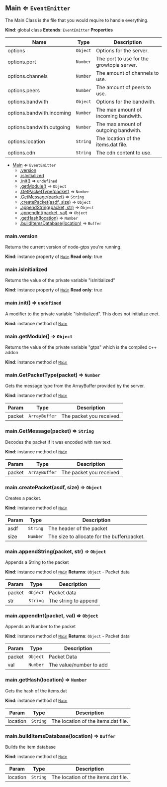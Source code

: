 <a name="Main"></a>

## Main ⇐ <code>EventEmitter</code>
The Main Class is the file that you would require to handle everything.

**Kind**: global class
**Extends**: <code>EventEmitter</code>
**Properties**

| Name | Type | Description |
| --- | --- | --- |
| options | <code>Object</code> | Options for the server. |
| options.port | <code>Number</code> | The port to use for the growtopia server. |
| options.channels | <code>Number</code> | The amount of channels to use. |
| options.peers | <code>Number</code> | The amount of peers to use. |
| options.bandwith | <code>Object</code> | Options for the bandwith. |
| options.bandwith.incoming | <code>Number</code> | The max amount of incoming bandwith. |
| options.bandwith.outgoing | <code>Number</code> | The max amount of outgoing bandwith. |
| options.location | <code>String</code> | The location of the items.dat file. |
| options.cdn | <code>String</code> | The cdn content to use. |


* [Main](#Main) ⇐ <code>EventEmitter</code>
    * [.version](#Main+version)
    * [.isInitialized](#Main+isInitialized)
    * [.init()](#Main+init) ⇒ <code>undefined</code>
    * [.getModule()](#Main+getModule) ⇒ <code>Object</code>
    * [.GetPacketType(packet)](#Main+GetPacketType) ⇒ <code>Number</code>
    * [.GetMessage(packet)](#Main+GetMessage) ⇒ <code>String</code>
    * [.createPacket(asdf, size)](#Main+createPacket) ⇒ <code>Object</code>
    * [.appendString(packet, str)](#Main+appendString) ⇒ <code>Object</code>
    * [.appendInt(packet, val)](#Main+appendInt) ⇒ <code>Object</code>
    * [.getHash(location)](#Main+getHash) ⇒ <code>Number</code>
    * [.buildItemsDatabase(location)](#Main+buildItemsDatabase) ⇒ <code>Buffer</code>

<a name="Main+version"></a>

### main.version
Returns the current version of node-gtps you're running.

**Kind**: instance property of [<code>Main</code>](#Main)
**Read only**: true
<a name="Main+isInitialized"></a>

### main.isInitialized
Returns the value of the private variable "isInitialized"

**Kind**: instance property of [<code>Main</code>](#Main)
**Read only**: true
<a name="Main+init"></a>

### main.init() ⇒ <code>undefined</code>
A modifier to the private variable "isInitialized". This does not initialize enet.

**Kind**: instance method of [<code>Main</code>](#Main)
<a name="Main+getModule"></a>

### main.getModule() ⇒ <code>Object</code>
Returns the value of the private variable "gtps" which is the compiled c++ addon

**Kind**: instance method of [<code>Main</code>](#Main)
<a name="Main+GetPacketType"></a>

### main.GetPacketType(packet) ⇒ <code>Number</code>
Gets the message type from the ArrayBuffer provided by the server.

**Kind**: instance method of [<code>Main</code>](#Main)

| Param | Type | Description |
| --- | --- | --- |
| packet | <code>ArrayBuffer</code> | The packet you received. |

<a name="Main+GetMessage"></a>

### main.GetMessage(packet) ⇒ <code>String</code>
Decodes the packet if it was encoded with raw text.

**Kind**: instance method of [<code>Main</code>](#Main)

| Param | Type | Description |
| --- | --- | --- |
| packet | <code>ArrayBuffer</code> | The packet you received. |

<a name="Main+createPacket"></a>

### main.createPacket(asdf, size) ⇒ <code>Object</code>
Creates a packet.

**Kind**: instance method of [<code>Main</code>](#Main)

| Param | Type | Description |
| --- | --- | --- |
| asdf | <code>String</code> | The header of the packet |
| size | <code>Number</code> | The size to allocate for the buffer/packet. |

<a name="Main+appendString"></a>

### main.appendString(packet, str) ⇒ <code>Object</code>
Appends a String to the packet

**Kind**: instance method of [<code>Main</code>](#Main)
**Returns**: <code>Object</code> - Packet data

| Param | Type | Description |
| --- | --- | --- |
| packet | <code>Object</code> | Packet data |
| str | <code>String</code> | The string to append |

<a name="Main+appendInt"></a>

### main.appendInt(packet, val) ⇒ <code>Object</code>
Appends an Number to the packet

**Kind**: instance method of [<code>Main</code>](#Main)
**Returns**: <code>Object</code> - Packet data

| Param | Type | Description |
| --- | --- | --- |
| packet | <code>Object</code> | Packet Data |
| val | <code>Number</code> | The value/number to add |

<a name="Main+getHash"></a>

### main.getHash(location) ⇒ <code>Number</code>
Gets the hash of the items.dat

**Kind**: instance method of [<code>Main</code>](#Main)

| Param | Type | Description |
| --- | --- | --- |
| location | <code>String</code> | The location of the items.dat file. |

<a name="Main+buildItemsDatabase"></a>

### main.buildItemsDatabase(location) ⇒ <code>Buffer</code>
Builds the item database

**Kind**: instance method of [<code>Main</code>](#Main)

| Param | Type | Description |
| --- | --- | --- |
| location | <code>String</code> | The location of the items.dat file. |